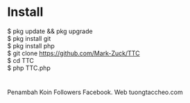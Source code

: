 # Install
$ pkg update && pkg upgrade <br>
$ pkg install git <br>
$ pkg install php <br>
$ git clone https://github.com/Mark-Zuck/TTC <br>
$ cd TTC <br>
$ php TTC.php <br>
#
Penambah Koin Followers Facebook. Web tuongtaccheo.com

